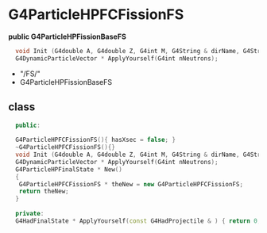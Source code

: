 <!-- G4ParticleHPFCFissionFS.md --- 
;; 
;; Description: 
;; Author: Hongyi Wu(吴鸿毅)
;; Email: wuhongyi@qq.com 
;; Created: 日 9月  2 10:50:20 2018 (+0800)
;; Last-Updated: 日 9月  2 10:52:50 2018 (+0800)
;;           By: Hongyi Wu(吴鸿毅)
;;     Update #: 1
;; URL: http://wuhongyi.cn -->

# G4ParticleHPFCFissionFS

**public G4ParticleHPFissionBaseFS**

```cpp
  void Init (G4double A, G4double Z, G4int M, G4String & dirName, G4String & aFSType, G4ParticleDefinition* projectile);
  G4DynamicParticleVector * ApplyYourself(G4int nNeutrons);  
```

- "/FS/"
- G4ParticleHPFissionBaseFS


## class

```cpp
  public:
  
  G4ParticleHPFCFissionFS(){ hasXsec = false; }
  ~G4ParticleHPFCFissionFS(){}
  void Init (G4double A, G4double Z, G4int M, G4String & dirName, G4String & aFSType, G4ParticleDefinition* projectile);
  G4DynamicParticleVector * ApplyYourself(G4int nNeutrons);
  G4ParticleHPFinalState * New() 
  {
   G4ParticleHPFCFissionFS * theNew = new G4ParticleHPFCFissionFS;
   return theNew;
  }
  
  private:
  G4HadFinalState * ApplyYourself(const G4HadProjectile & ) { return 0; }
```

<!-- G4ParticleHPFCFissionFS.md ends here -->

